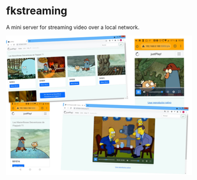 # fkstreaming
A mini server for streaming video over a local network.

![Image](https://raw.githubusercontent.com/hwpoison/flask-streaming/master/screenshot.jpg)